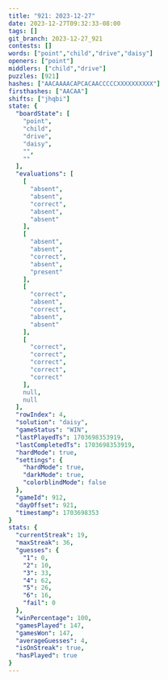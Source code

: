 ```yaml
---
title: "921: 2023-12-27"
date: 2023-12-27T09:32:33-08:00
tags: []
git_branch: 2023-12-27_921
contests: []
words: ["point","child","drive","daisy"]
openers: ["point"]
middlers: ["child","drive"]
puzzles: [921]
hashes: ["AACAAAACAPCACAACCCCCXXXXXXXXXX"]
firsthashes: ["AACAA"]
shifts: ["jhqbi"]
state: {
  "boardState": [
    "point",
    "child",
    "drive",
    "daisy",
    "",
    ""
  ],
  "evaluations": [
    [
      "absent",
      "absent",
      "correct",
      "absent",
      "absent"
    ],
    [
      "absent",
      "absent",
      "correct",
      "absent",
      "present"
    ],
    [
      "correct",
      "absent",
      "correct",
      "absent",
      "absent"
    ],
    [
      "correct",
      "correct",
      "correct",
      "correct",
      "correct"
    ],
    null,
    null
  ],
  "rowIndex": 4,
  "solution": "daisy",
  "gameStatus": "WIN",
  "lastPlayedTs": 1703698353919,
  "lastCompletedTs": 1703698353919,
  "hardMode": true,
  "settings": {
    "hardMode": true,
    "darkMode": true,
    "colorblindMode": false
  },
  "gameId": 912,
  "dayOffset": 921,
  "timestamp": 1703698353
}
stats: {
  "currentStreak": 19,
  "maxStreak": 36,
  "guesses": {
    "1": 0,
    "2": 10,
    "3": 33,
    "4": 62,
    "5": 26,
    "6": 16,
    "fail": 0
  },
  "winPercentage": 100,
  "gamesPlayed": 147,
  "gamesWon": 147,
  "averageGuesses": 4,
  "isOnStreak": true,
  "hasPlayed": true
}
---
```

<!-- more -->
